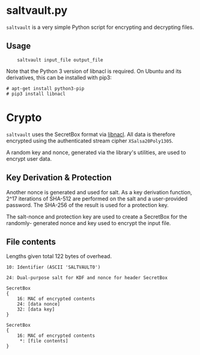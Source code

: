 # saltvault.py

```saltvault``` is a very simple Python script for encrypting and decrypting files.


## Usage

```    saltvault input_file output_file```


Note that the Python 3 version of libnacl is required. On Ubuntu and its
derivatives, this can be installed with pip3:

```
# apt-get install python3-pip
# pip3 install libnacl
```


# Crypto

```saltvault``` uses the SecretBox format via [libnacl](https://github.com/saltstack/libnacl).
All data is therefore encrypted using the authenticated stream cipher ```XSalsa20Poly1305```.

A random key and nonce, generated via the library's utilities, are used
to encrypt user data.


## Key Derivation & Protection

Another nonce is generated and used for salt. As a key derivation function,
2^17 iterations of SHA-512 are performed on the salt and a user-provided password.
The SHA-256 of the result is used for a protection key.

The salt-nonce and protection key are used to create a SecretBox for the randomly-
generated nonce and key used to encrypt the input file.


## File contents

Lengths given total 122 bytes of overhead.

```
10: Identifier (ASCII 'SALTVAULT0')

24: Dual-purpose salt for KDF and nonce for header SecretBox

SecretBox
{
    16: MAC of encrypted contents
    24: [data nonce]
    32: [data key]
}

SecretBox
{
    16: MAC of encrypted contents
     *: [file contents]
}
```
